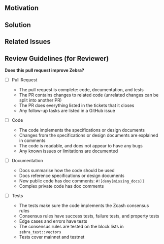 <!--
Thank you for your Pull Request.

Please provide a description above and fill in the information below.

Contributors guide: https://zebra.zfnd.org/CONTRIBUTING.html
-->

## Motivation

<!--
Explain the context and why you're making that change. What is the problem
you're trying to solve? In some cases there is not a problem and this can be
thought of as being the motivation for your change.
-->

## Solution

<!--
Summarize the solution and provide any necessary context needed to understand
the code change.
-->

## Related Issues
<!--
Please link to any existing GitHub issues pertaining to this PR.
-->

## Review Guidelines (for Reviewer)
<!--
This is a flexible checklist for the reviewer to fill in.

Developers:
Add extra tasks to the review using list items.
Skip review tasks using ~~strikethrough~~.
If you want this pull request to have a specific reviewer, tag them in the list of reviewers.

Reviewer:
This checklist can help you do your review.
Add or skip tasks as needed.
-->

**Does this pull request improve Zebra?**

- [ ] Pull Request
  - The pull request is complete: code, documentation, and tests
  - The PR contains changes to related code (unrelated changes can be split into another PR)
  - The PR does everything listed in the tickets that it closes
  - Any follow-up tasks are listed in a GitHub issue

- [ ] Code
  - The code implements the specifications or design documents
  - Changes from the specifications or design documents are explained in comments
  - The code is readable, and does not appear to have any bugs
  - Any known issues or limitations are documented

- [ ] Documentation
  - Docs summarise how the code should be used
  - Docs reference specifications or design documents
  - New public code has doc comments: `#![deny(missing_docs)]`
  - Complex private code has doc comments

- [ ] Tests
  - The tests make sure the code implements the Zcash consensus rules
  - Consensus rules have success tests, failure tests, and property tests
  - Edge cases and errors have tests
  - The consensus rules are tested on the block lists in `zebra_test::vectors`
  - Tests cover mainnet and testnet
